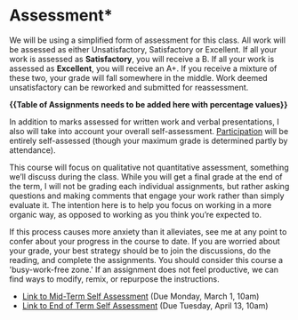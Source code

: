# Assessment\*

We will be using a simplified form of assessment for this class. All work will be assessed as either Unsatisfactory, Satisfactory or Excellent. If all your work is assessed as **Satisfactory**, you will receive a B. If all your work is assessed as **Excellent**, you will receive an A+. If you receive a mixture of these two, your grade will fall somewhere in the middle. Work deemed unsatisfactory can be reworked and submitted for reassessment.

**\{{Table of Assignments needs to be added here with percentage values\}}**

In addition to marks assessed for written work and verbal presentations, I also will take into account your overall self-assessment. [Participation](coursework/participation/) will be entirely self-assessed (though your maximum grade is determined partly by attendance).

This course will focus on qualitative not quantitative assessment, something we’ll discuss during the class. While you will get a final grade at the end of the term, I will not be grading each individual assignments, but rather asking questions and making comments that engage your work rather than simply evaluate it. The intention here is to help you focus on working in a more organic way, as opposed to working as you think you’re expected to.&#x20;

If this process causes more anxiety than it alleviates, see me at any point to confer about your progress in the course to date. If you are worried about your grade, your best strategy should be to join the discussions, do the reading, and complete the assignments. You should consider this course a 'busy-work-free zone.' If an assignment does not feel productive, we can find ways to modify, remix, or repurpose the instructions.

* [Link to Mid-Term Self Assessment](https://forms.office.com/Pages/ResponsePage.aspx?id=lRjZagbeXki8UfzhJsyFMHYe4bjIkPJLpePMoYTjyCNUMk9FMk03VjU2VkJKUDFQQ1dMM1RGTURFTS4u)  (Due Monday, March 1, 10am)
* [Link to End of Term Self Assessment](https://forms.office.com/Pages/ResponsePage.aspx?id=lRjZagbeXki8UfzhJsyFMHYe4bjIkPJLpePMoYTjyCNUOEY3UEcwTjdMNThMQ1Y5NlNENTdRUEdYWC4u) (Due Tuesday, April 13, 10am)
